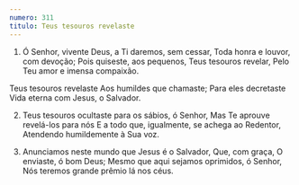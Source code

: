 ```yaml
---
numero: 311
titulo: Teus tesouros revelaste
---
```

1. Ó Senhor, vivente Deus, a Ti daremos, sem cessar,
Toda honra e louvor, com devoção;
Pois quiseste, aos pequenos, Teus tesouros revelar,
Pelo Teu amor e imensa compaixão.

Teus tesouros revelaste
Aos humildes que chamaste;
Para eles decretaste
Vida eterna com Jesus, o Salvador.

2. Teus tesouros ocultaste para os sábios, ó Senhor,
Mas Te aprouve revelá-los para nós
E a todo que, igualmente, se achega ao Redentor,
Atendendo humildemente à Sua voz.

3. Anunciamos neste mundo que Jesus é o Salvador,
Que, com graça, O enviaste, ó bom Deus;
Mesmo que aqui sejamos oprimidos, ó Senhor,
Nós teremos grande prêmio lá nos céus.

